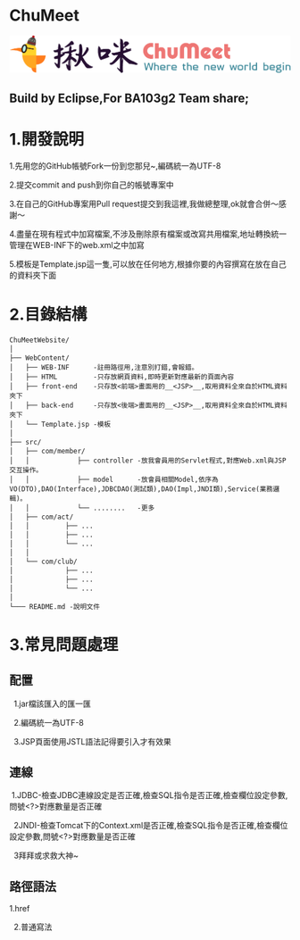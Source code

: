 # ChuMeet
![alt text](https://github.com/AndyZWGu/ChuMeet/blob/master/WebContent/HTML/assets/LOGO/ChuMeet_NavLogo_25.png "Logo 標題文字範例一")

## Build by Eclipse,For BA103g2 Team share;


# 1.開發說明

 1.先用您的GitHub帳號Fork一份到您那兒~,編碼統一為UTF-8
 
 2.提交commit and push到你自己的帳號專案中
 
 3.在自己的GitHub專案用Pull request提交到我這裡,我做總整理,ok就會合併～感謝～
 
 4.盡量在現有程式中加寫檔案,不涉及刪除原有檔案或改寫共用檔案,地址轉換統一管理在WEB-INF下的web.xml之中加寫
 
 5.模板是Template.jsp這一隻,可以放在任何地方,根據你要的內容撰寫在放在自己的資料夾下面
 
# 2.目錄結構

    ChuMeetWebsite/
    │
    ├── WebContent/
    │   ├── WEB-INF      -註冊路徑用,注意別打錯,會報錯。
    │   ├── HTML         -只存放網頁資料,即時更新對應最新的頁面內容
    │   ├── front-end    -只存放<前端>畫面用的__<JSP>__,取用資料全來自於HTML資料夾下
    │   ├── back-end     -只存放<後端>畫面用的__<JSP>__,取用資料全來自於HTML資料夾下
    │   └── Template.jsp -模板 
    │
    ├── src/
    │   ├── com/member/
    │   │            ├── controller -放我會員用的Servlet程式,對應Web.xml與JSP交互操作。
    │   │            ├── model      -放會員相關Model,依序為VO(DTO),DAO(Interface),JDBCDAO(測試類),DAO(Impl,JNDI類),Service(業務邏輯)。
    │   │            └── ........   -更多
    │   ├── com/act/
    │   │         ├── ...
    │   │         ├── ...
    │   │         └── ...
    │   │  
    │   └── com/club/
    │             ├── ...
    │             ├── ...
    │             └── ...
    │
    └─── README.md -說明文件
 
# 3.常見問題處理

 ## 配置
   1.jar檔該匯入的匯一匯
   
   2.編碼統一為UTF-8
   
   3.JSP頁面使用JSTL語法記得要引入才有效果
   
 ## 連線
   1.JDBC-檢查JDBC連線設定是否正確,檢查SQL指令是否正確,檢查欄位設定參數,問號<?>對應數量是否正確
  
   2JNDI-檢查Tomcat下的Context.xml是否正確,檢查SQL指令是否正確,檢查欄位設定參數,問號<?>對應數量是否正確
   
   3拜拜或求救大神~
   
 ## 路徑語法
   1.href
   
   2.普通寫法
 
